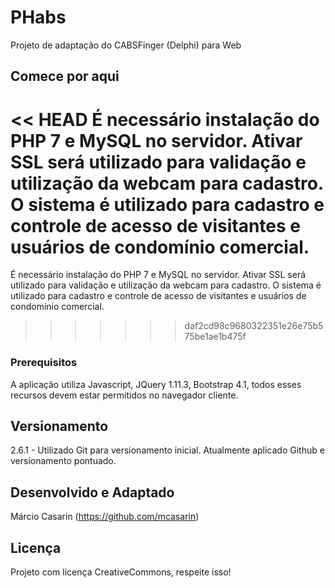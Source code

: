 # PHabs
Projeto de adaptação do CABSFinger (Delphi) para Web

## Comece por aqui
<< HEAD
É necessário instalação do PHP 7 e MySQL no servidor. Ativar SSL será utilizado para validação e utilização da webcam para cadastro. O sistema é utilizado para cadastro e controle de acesso de visitantes e usuários de condomínio comercial.
=======
É necessário instalação do PHP 7 e MySQL no servidor. Ativar SSL será utilizado para validação e utilização da webcam para cadastro. O sistema é utilizado para cadastro e controle de acesso de visitantes e usuários de condomínio comercial.
>>>>>>> daf2cd98c9680322351e26e75b575be1ae1b475f

### Prerequisitos
A aplicação utiliza Javascript, JQuery 1.11.3, Bootstrap 4.1, todos esses recursos devem estar permitidos no navegador cliente.

## Versionamento
2.6.1 - Utilizado Git para versionamento inicial. Atualmente aplicado Github e versionamento pontuado.

## Desenvolvido e Adaptado
Márcio Casarin (https://github.com/mcasarin)

## Licença
Projeto com licença CreativeCommons, respeite isso!
